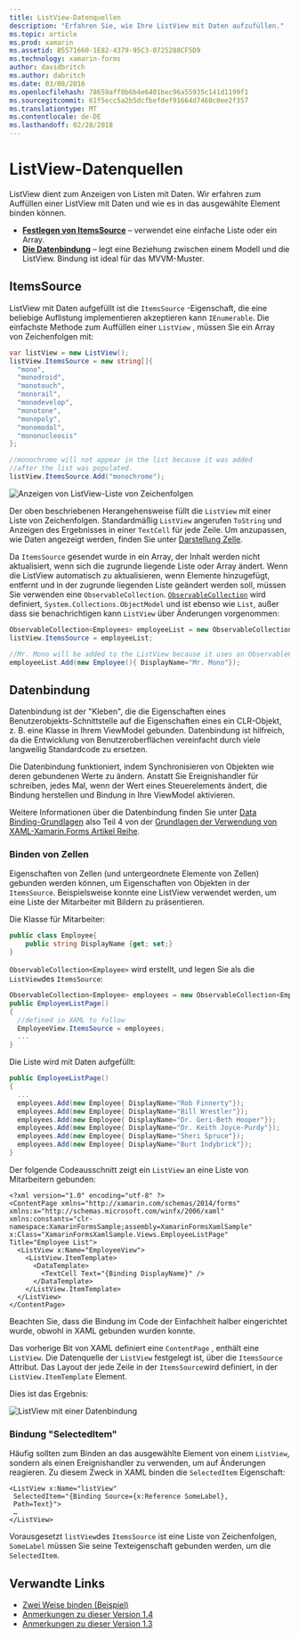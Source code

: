 ```yaml
---
title: ListView-Datenquellen
description: "Erfahren Sie, wie Ihre ListView mit Daten aufzufüllen."
ms.topic: article
ms.prod: xamarin
ms.assetid: B5571660-1E82-4379-95C3-0725288CF5D9
ms.technology: xamarin-forms
author: davidbritch
ms.author: dabritch
ms.date: 03/08/2016
ms.openlocfilehash: 78659aff0b6b4e6401bec96a55935c141d1199f1
ms.sourcegitcommit: 61f5ecc5a2b5dcfbefdef91664d7460c0ee2f357
ms.translationtype: MT
ms.contentlocale: de-DE
ms.lasthandoff: 02/28/2018
---
```

# <a name="listview-data-sources"></a>ListView-Datenquellen

ListView dient zum Anzeigen von Listen mit Daten. Wir erfahren zum Auffüllen einer ListView mit Daten und wie es in das ausgewählte Element binden können.

- **[Festlegen von ItemsSource](#ItemsSource)**  &ndash; verwendet eine einfache Liste oder ein Array.
- **[Die Datenbindung](#Data_Binding)**  &ndash; legt eine Beziehung zwischen einem Modell und die ListView. Bindung ist ideal für das MVVM-Muster.

## <a name="itemssource"></a>ItemsSource
ListView mit Daten aufgefüllt ist die `ItemsSource` -Eigenschaft, die eine beliebige Auflistung implementieren akzeptieren kann `IEnumerable`. Die einfachste Methode zum Auffüllen einer `ListView` , müssen Sie ein Array von Zeichenfolgen mit:

```csharp
var listView = new ListView();
listView.ItemsSource = new string[]{
  "mono",
  "monodroid",
  "monotouch",
  "monorail",
  "monodevelop",
  "monotone",
  "monopoly",
  "monomodal",
  "mononucleosis"
};

//monochrome will not appear in the list because it was added
//after the list was populated.
listView.ItemsSource.Add("monochrome");
```

![](data-and-databinding-images/itemssource-simple.png "Anzeigen von ListView-Liste von Zeichenfolgen")

Der oben beschriebenen Herangehensweise füllt die `ListView` mit einer Liste von Zeichenfolgen. Standardmäßig `ListView` angerufen `ToString` und Anzeigen des Ergebnisses in einer `TextCell` für jede Zeile. Um anzupassen, wie Daten angezeigt werden, finden Sie unter [Darstellung Zelle](~/xamarin-forms/user-interface/listview/customizing-cell-appearance.md).

Da `ItemsSource` gesendet wurde in ein Array, der Inhalt werden nicht aktualisiert, wenn sich die zugrunde liegende Liste oder Array ändert. Wenn die ListView automatisch zu aktualisieren, wenn Elemente hinzugefügt, entfernt und in der zugrunde liegenden Liste geändert werden soll, müssen Sie verwenden eine `ObservableCollection`. [`ObservableCollection`](https://developer.xamarin.com/api/type/System.Collections.ObjectModel.ObservableCollection%3CT%3E/) wird definiert, `System.Collections.ObjectModel` und ist ebenso wie `List`, außer dass sie benachrichtigen kann `ListView` über Änderungen vorgenommen:

```csharp
ObservableCollection<Employees> employeeList = new ObservableCollection<Employess>();
listView.ItemsSource = employeeList;

//Mr. Mono will be added to the ListView because it uses an ObservableCollection
employeeList.Add(new Employee(){ DisplayName="Mr. Mono"});
```

<a name="Data_Binding" />

## <a name="data-binding"></a>Datenbindung
Datenbindung ist der "Kleben", die die Eigenschaften eines Benutzerobjekts-Schnittstelle auf die Eigenschaften eines ein CLR-Objekt, z. B. eine Klasse in Ihrem ViewModel gebunden. Datenbindung ist hilfreich, da die Entwicklung von Benutzeroberflächen vereinfacht durch viele langweilig Standardcode zu ersetzen.

Die Datenbindung funktioniert, indem Synchronisieren von Objekten wie deren gebundenen Werte zu ändern. Anstatt Sie Ereignishandler für schreiben, jedes Mal, wenn der Wert eines Steuerelements ändert, die Bindung herstellen und Bindung in Ihre ViewModel aktivieren.

Weitere Informationen über die Datenbindung finden Sie unter [Data Binding-Grundlagen](~/xamarin-forms/xaml/xaml-basics/data-binding-basics.md) also Teil 4 von der [Grundlagen der Verwendung von XAML-Xamarin.Forms Artikel Reihe](~/xamarin-forms/xaml/xaml-basics/index.md).

### <a name="binding-cells"></a>Binden von Zellen
Eigenschaften von Zellen (und untergeordnete Elemente von Zellen) gebunden werden können, um Eigenschaften von Objekten in der `ItemsSource`. Beispielsweise konnte eine ListView verwendet werden, um eine Liste der Mitarbeiter mit Bildern zu präsentieren.

Die Klasse für Mitarbeiter:

```csharp
public class Employee{
    public string DisplayName {get; set;}
}
```

`ObservableCollection<Employee>` wird erstellt, und legen Sie als die `ListView`des `ItemsSource`:

```csharp
ObservableCollection<Employee> employees = new ObservableCollection<Employee>();
public EmployeeListPage()
{
  //defined in XAML to follow
  EmployeeView.ItemsSource = employees;
  ...
}
```

Die Liste wird mit Daten aufgefüllt:

```csharp
public EmployeeListPage()
{
  ...
  employees.Add(new Employee{ DisplayName="Rob Finnerty"});
  employees.Add(new Employee{ DisplayName="Bill Wrestler"});
  employees.Add(new Employee{ DisplayName="Dr. Geri-Beth Hooper"});
  employees.Add(new Employee{ DisplayName="Dr. Keith Joyce-Purdy"});
  employees.Add(new Employee{ DisplayName="Sheri Spruce"});
  employees.Add(new Employee{ DisplayName="Burt Indybrick"});
}
```

Der folgende Codeausschnitt zeigt ein `ListView` an eine Liste von Mitarbeitern gebunden:

```xaml
<?xml version="1.0" encoding="utf-8" ?>
<ContentPage xmlns="http://xamarin.com/schemas/2014/forms"
xmlns:x="http://schemas.microsoft.com/winfx/2006/xaml"
xmlns:constants="clr-namespace:XamarinFormsSample;assembly=XamarinFormsXamlSample"
x:Class="XamarinFormsXamlSample.Views.EmployeeListPage"
Title="Employee List">
  <ListView x:Name="EmployeeView">
    <ListView.ItemTemplate>
      <DataTemplate>
        <TextCell Text="{Binding DisplayName}" />
      </DataTemplate>
    </ListView.ItemTemplate>
  </ListView>
</ContentPage>
```

Beachten Sie, dass die Bindung im Code der Einfachheit halber eingerichtet wurde, obwohl in XAML gebunden wurden konnte.

Das vorherige Bit von XAML definiert eine `ContentPage` , enthält eine `ListView`. Die Datenquelle der `ListView` festgelegt ist, über die `ItemsSource` Attribut. Das Layout der jede Zeile in der `ItemsSource`wird definiert, in der `ListView.ItemTemplate` Element.

Dies ist das Ergebnis:

![](data-and-databinding-images/bound-data.png "ListView mit einer Datenbindung")

### <a name="binding-selecteditem"></a>Bindung "SelectedItem"

Häufig sollten zum Binden an das ausgewählte Element von einem `ListView`, sondern als einen Ereignishandler zu verwenden, um auf Änderungen reagieren. Zu diesem Zweck in XAML binden die `SelectedItem` Eigenschaft:

```xaml
<ListView x:Name="listView"
 SelectedItem="{Binding Source={x:Reference SomeLabel},
 Path=Text}">
 …
</ListView>
```

Vorausgesetzt `listView`des `ItemsSource` ist eine Liste von Zeichenfolgen, `SomeLabel` müssen Sie seine Texteigenschaft gebunden werden, um die `SelectedItem`.



## <a name="related-links"></a>Verwandte Links

- [Zwei Weise binden (Beispiel)](https://developer.xamarin.com/samples/xamarin-forms/UserInterface/ListView/SwitchEntryTwoBinding)
- [Anmerkungen zu dieser Version 1.4](http://forums.xamarin.com/discussion/35451/xamarin-forms-1-4-0-released/)
- [Anmerkungen zu dieser Version 1.3](http://forums.xamarin.com/discussion/29934/xamarin-forms-1-3-0-released/)
